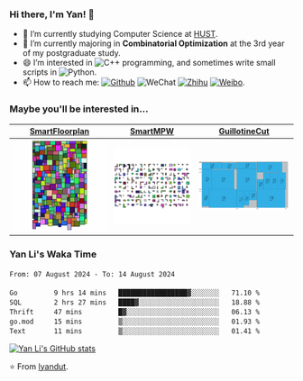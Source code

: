 ### Hi there, I'm Yan! 👋



- 🔭 I’m currently studying Computer Science at [HUST](https://www.hust.edu.cn/).
- 🌱 I’m currently majoring in **Combinatorial Optimization** at the 3rd year of my postgraduate study.
- 😄 I’m interested in ![C++](https://img.shields.io/badge/C++-00599C?style=flat&logo=C%2B%2B&logoColor=white) programming, and sometimes write small scripts in ![Python](https://img.shields.io/badge/Python-3776AB?style=flat&logo=Python&logoColor=white).
- 📫 How to reach me: [![Github](https://img.shields.io/badge/lyandut.github.io-181717?style=flat&logo=Github&logoColor=white)](https://lyandut.github.io) ![WeChat](https://img.shields.io/badge/@lyandut96-07C160?style=flat&logo=WeChat&logoColor=white) [![Zhihu](https://img.shields.io/badge/@回廊识路-0084FF?style=flat&logo=Zhihu&logoColor=white)](https://www.zhihu.com/people/li-yan-44-55-45) [![Weibo](https://img.shields.io/badge/@回廊识路-E6162D?style=flat&logo=Sina-Weibo&logoColor=white)](https://weibo.com/5657204877).



### Maybe you'll be interested in...

| [SmartFloorplan](https://github.com/lyandut/SmartFloorplan)  |      [SmartMPW](https://github.com/lyandut/SmartMPW)       |  [GuillotineCut](https://github.com/zjl9959/GuillotineCut)   |
| :----------------------------------------------------------: | :--------------------------------------------------------: | :----------------------------------------------------------: |
| <img src="assets/floorplan.gif" alt="floorplan" style="zoom: 80%;" /> | <img src="assets/mpw.gif" alt="mpw" style="zoom: 110%;" /> | <img src="assets/guillotinecut.png" alt="guillotinecut" style="zoom: 40%;" /> |



### Yan Li's Waka Time

<!--START_SECTION:waka-->

```txt
From: 07 August 2024 - To: 14 August 2024

Go         9 hrs 14 mins   █████████████████▓░░░░░░░   71.10 %
SQL        2 hrs 27 mins   ████▓░░░░░░░░░░░░░░░░░░░░   18.88 %
Thrift     47 mins         █▓░░░░░░░░░░░░░░░░░░░░░░░   06.13 %
go.mod     15 mins         ▒░░░░░░░░░░░░░░░░░░░░░░░░   01.93 %
Text       11 mins         ▒░░░░░░░░░░░░░░░░░░░░░░░░   01.41 %
```

<!--END_SECTION:waka-->



[![Yan Li's GitHub stats](https://github-readme-stats.vercel.app/api?username=lyandut&hide=contribs&count_private=true&show_icons=true&theme=radical)](https://github.com/anuraghazra/github-readme-stats)



⭐️ From [lyandut](https://github.com/lyandut).
